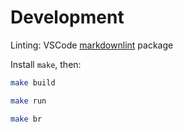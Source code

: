 # Development

Linting: VSCode
[markdownlint](https://marketplace.visualstudio.com/items?itemName=DavidAnson.vscode-markdownlint)
package

Install `make`, then:

```bash
make build
```

```bash
make run
```

```bash
make br
```
